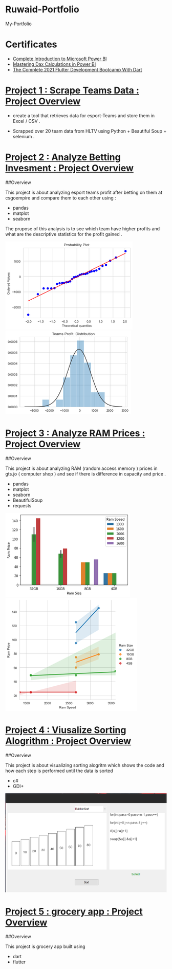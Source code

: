 # Ruwaid-Portfolio
My-Portfolio 


# Certificates 

* [Complete Introduction to Microsoft Power BI](https://www.udemy.com/certificate/UC-8fb2c60f-007f-4441-9fba-05c787c8e1cb/)
* [Mastering Dax Calculations in Power BI](https://www.udemy.com/certificate/UC-bcb868dc-bd53-4b34-a9d7-018f53083a4c/)
* [The Complete 2021 Flutter Development Bootcamp With Dart](https://www.udemy.com/certificate/UC-2547727e-999c-4fad-98f0-bca136f8d110/)



# [Project 1 : Scrape Teams Data : Project Overview](https://github.com/RuwaidRul3s/HLTV_Scrapper)

* create a tool that retrieves data for esport-Teams  and store them in Excel / CSV .

* Scrapped over 20 team data from HLTV using Python  +  Beautiful Soup  + selenium . 



# [Project 2 : Analyze Betting Invesment : Project Overview](https://github.com/RuwaidRul3s/Betting_Invesment)

##Overview 

This project is about analyzing  esport teams  profit after betting on them at csgoempire and compare them to each other using : 

* pandas
* matplot
* seaborn

The prupose of this analysis is to see which team have higher profits and what are the descriptive statistics for the profit gained .

![](/images/plot1.png)
![](/images/plot2.png)



# [Project 3 : Analyze RAM Prices  : Project Overview](https://github.com/RuwaidRul3s/RAM-Analyzer)

##Overview 

This project is about analyzing RAM (random access memory ) prices in gts.jo ( computer shop ) and see if there is difference in capacity and price .

* pandas
* matplot
* seaborn
* BeautifulSoup
* requests


![](/images/plot3.png)
![](/images/plot4.png)




# [Project 4 : Viusalize Sorting Alogrithm : Project Overview](https://github.com/RuwaidRul3s/Algorithm_Visualization)

##Overview 

This project is about visualizing sorting alogritm which shows the code and how each step is performed until the data is sorted 

* c#
* GDI+

![](/images/sort.png)


# [Project 5 :  grocery app : Project Overview](https://github.com/RuwaidRul3s/flutter-grocery-app-)

##Overview 

This project is grocery app built using 

* dart
* flutter 









